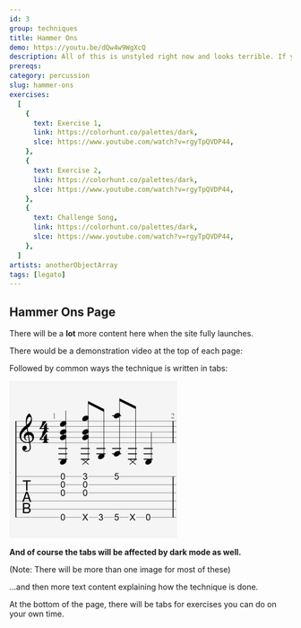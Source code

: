 ```yaml
---
id: 3
group: techniques
title: Hammer Ons
demo: https://youtu.be/dQw4w9WgXcQ
description: All of this is unstyled right now and looks terrible. If you're viewing this page from a mobile device then it'll look even worse.
prereqs:
category: percussion
slug: hammer-ons
exercises:
  [
    {
      text: Exercise 1,
      link: https://colorhunt.co/palettes/dark,
      slce: https://www.youtube.com/watch?v=rgyTpQVDP44,
    },
    {
      text: Exercise 2,
      link: https://colorhunt.co/palettes/dark,
      slce: https://www.youtube.com/watch?v=rgyTpQVDP44,
    },
    {
      text: Challenge Song,
      link: https://colorhunt.co/palettes/dark,
      slce: https://www.youtube.com/watch?v=rgyTpQVDP44,
    },
  ]
artists: anotherObjectArray
tags: [legato]
---
```


## Hammer Ons Page

There will be a **lot** more content here when the site fully launches.

There would be a demonstration video at the top of each page:

Followed by common ways the technique is written in tabs:

<div class="tabImg">
  <img src="images/exampletab.jpg" />
</div>

**And of course the tabs will be affected by dark mode as well.**

(Note: There will be more than one image for most of these)

...and then more text content explaining how the technique is done.

At the bottom of the page, there will be tabs for exercises you can do on your own time.
